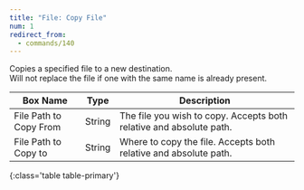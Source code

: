 ```yaml
---
title: "File: Copy File"
num: 1
redirect_from:
  - commands/140
---
```


Copies a specified file to a new destination.\
Will not replace the file if one with the same name is already present.

| Box Name | Type | Description |
|-------|--------|--------
|File Path to Copy From|String|The file you wish to copy. Accepts both relative and absolute path.|
|File Path to Copy to|String|Where to copy the file. Accepts both relative and absolute path.|
{:class='table table-primary'}









